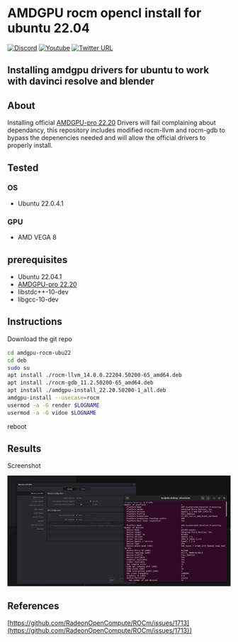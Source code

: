 # AMDGPU rocm opencl install for ubuntu 22.04

[![Discord](https://img.shields.io/discord/316245914987528193?logo=discord)](https://discord.com/invite/v8dAnFV) [![Youtube](https://img.shields.io/badge/YouTube-FF0000?style=flat-square&logo=youtube&logoColor=white)](https://www.youtube.com/channel/UCrjKdwxaQMSV_NDywgKXVmw) [![Twitter URL](https://img.shields.io/twitter/follow/novaspirittech?style=flat-square&logo=twitter)](https://twitter.com/novaspirittech)

## Installing amdgpu drivers for ubuntu to work with davinci resolve and blender

## About
Installing official [AMDGPU-pro 22.20](https://www.amd.com/en/support/kb/release-notes/rn-amdgpu-unified-linux-22-20) Drivers will fail complaining about dependancy, this repository includes modified rocm-llvm and rocm-gdb to bypass the depenencies needed and will allow the official drivers to properly install.

## Tested

### OS
- Ubuntu 22.0.4.1

### GPU
- AMD VEGA 8

## prerequisites

- Ubuntu 22.04.1
- [AMDGPU-pro 22.20](https://www.amd.com/en/support/kb/release-notes/rn-amdgpu-unified-linux-22-20)
- libstdc++-10-dev
- libgcc-10-dev

## Instructions
Download the git repo
```sh
cd amdgpu-rocm-ubu22
cd deb
sudo su
apt install ./rocm-llvm_14.0.0.22204.50200-65_amd64.deb
apt install ./rocm-gdb_11.2.50200-65_amd64.deb
apt install ./amdgpu-install_22.20.50200-1_all.deb
amdgpu-install --usecase=rocm
usermod -a -G render $LOGNAME
usermod -a -G vidoe $LOGNAME
```
reboot

## Results
Screenshot

![alt screenshot](screenshot1.png)


## References
[https://github.com/RadeonOpenCompute/ROCm/issues/1713](https://github.com/RadeonOpenCompute/ROCm/issues/1713})
